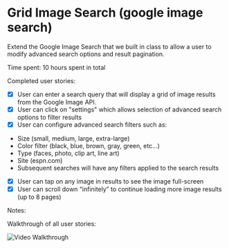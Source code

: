 # Grid Image Search (google image search)

Extend the Google Image Search that we built in class to allow a user to modify advanced search options and result pagination.

Time spent: 10 hours spent in total

Completed user stories:

* [x] User can enter a search query that will display a grid of image results from the Google Image API.
* [x] User can click on "settings" which allows selection of advanced search options to filter results
* [x] User can configure advanced search filters such as:
 - Size (small, medium, large, extra-large)
 - Color filter (black, blue, brown, gray, green, etc...)
 - Type (faces, photo, clip art, line art)
 - Site (espn.com)
 - Subsequent searches will have any filters applied to the search results
* [x] User can tap on any image in results to see the image full-screen
* [x] User can scroll down “infinitely” to continue loading more image results (up to 8 pages)

Notes:


Walkthrough of all user stories:

![Video Walkthrough](gridImageSeach.gif)